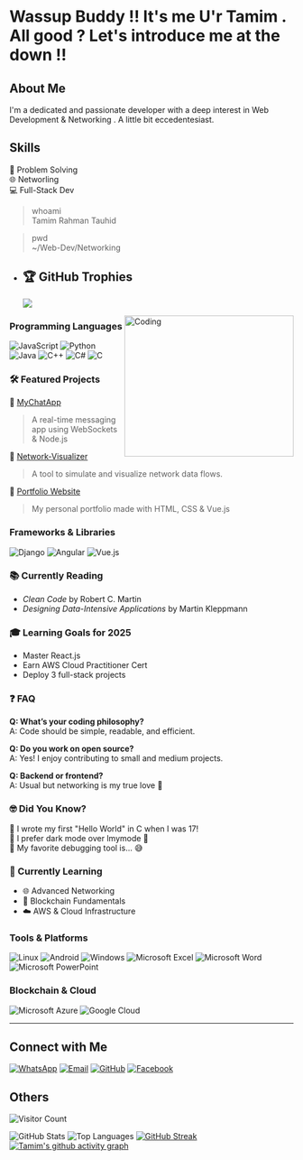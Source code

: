 # Wassup Buddy !! It's me U'r Tamim . All good ? Let's introduce me at the down !!

## About Me
I'm a dedicated and passionate developer with a deep interest in Web Development & Networking . A little bit eccedentesiast.

## Skills
  🧠 Problem Solving  
  🌐 Networling  
  💻 Full-Stack Dev

 > whoami  
Tamim Rahman Tauhid  

> pwd  
~/Web-Dev/Networking  


- ## 🏆 GitHub Trophies
   ![](https://github-profile-trophy.vercel.app/?username=Tamim-29&theme=monokai&no-frame=false&no-bg=false&margin-w=4)

<img align="right" alt="Coding" width="300" height="250" src="https://github.com/githubProfileImages/blob/master/coding2.gif?raw=true">

### Programming Languages
![JavaScript](https://img.shields.io/badge/-JavaScript-F7DF1E?logo=javascript&logoColor=black&style=flat)
![Python](https://img.shields.io/badge/-Python-3776AB?logo=python&logoColor=white&style=flat)
![Java](https://img.shields.io/badge/-Java-007396?logo=java&logoColor=white&style=flat)
![C++](https://img.shields.io/badge/-C++-00599C?logo=c%2B%2B&logoColor=white&style=flat) 
![C#](https://img.shields.io/badge/-C%23-239120?logo=c-sharp&logoColor=white&style=flat)
![C](https://img.shields.io/badge/-C-A8B9CC?logo=c&logoColor=black&style=flat)


### 🛠️ Featured Projects

🔹 [MyChatApp](https://github.com/Tamim-29/MyChatApp)  
  > A real-time messaging app using WebSockets & Node.js

🔹 [Network-Visualizer](https://github.com/Tamim-29/Network-Visualizer)  
  > A tool to simulate and visualize network data flows.

🔹 [Portfolio Website](https://github.com/Tamim-29/Portfolio)  
  > My personal portfolio made with HTML, CSS & Vue.js


### Frameworks & Libraries
![Django](https://img.shields.io/badge/-Django-092E20?logo=django&logoColor=white&style=flat)
![Angular](https://img.shields.io/badge/-Angular-DD0031?logo=angular&logoColor=white&style=flat)
![Vue.js](https://img.shields.io/badge/-Vue.js-4FC08D?logo=vue.js&logoColor=white&style=flat)

### 📚 Currently Reading
  - *Clean Code* by Robert C. Martin
  - *Designing Data-Intensive Applications* by Martin Kleppmann

### 🎓 Learning Goals for 2025
  - Master React.js
  - Earn AWS Cloud Practitioner Cert
  - Deploy 3 full-stack projects


### ❓ FAQ

**Q: What’s your coding philosophy?**  
  A: Code should be simple, readable, and efficient.

**Q: Do you work on open source?**  
  A: Yes! I enjoy contributing to small and medium projects.

**Q: Backend or frontend?**  
  A: Usual but networking is my true love 💙

### 🤓 Did You Know?
  🔹 I wrote my first "Hello World" in C when I was 17!  
  🔹 I prefer dark mode over lmymode 🌙  
  🔹 My favorite debugging tool is... 😅  


### 🧠 Currently Learning
  - 🌐 Advanced Networking
  - 🧱 Blockchain Fundamentals
  - ☁️ AWS & Cloud Infrastructure

### Tools & Platforms
![Linux](https://img.shields.io/badge/-Linux-FCC624?logo=linux&logoColor=black&style=flat)
![Android](https://img.shields.io/badge/-Android-3DDC84?logo=android&logoColor=white&style=flat)
![Windows](https://img.shields.io/badge/-Windows-0078D6?logo=windows&logoColor=white&style=flat)
![Microsoft Excel](https://img.shields.io/badge/-Excel-217346?logo=microsoft-excel&logoColor=white&style=flat)
![Microsoft Word](https://img.shields.io/badge/-Word-2B579A?logo=microsoft-word&logoColor=white&style=flat)
![Microsoft PowerPoint](https://img.shields.io/badge/-PowerPoint-B7472A?logo=microsoft-powerpoint&logoColor=white&style=flat)




### Blockchain & Cloud
![Microsoft Azure](https://img.shields.io/badge/-Azure-0078D4?logo=microsoft-azure&logoColor=white&style=flat)
![Google Cloud](https://img.shields.io/badge/-Google%20Cloud-4285F4?logo=google-cloud&logoColor=white&style=flat)

---


## Connect with Me
[![WhatsApp](https://img.shields.io/badge/WhatsApp-%2B8801993396690-brightgreen)](https://wa.me/8801993396690)
[![Email](https://img.shields.io/badge/Email-tamimr795@gmail.com-blue)](mailto:tamimr795@gmail.com)
[![GitHub](https://img.shields.io/badge/-GitHub-181717?logo=github&logoColor=white&style=flat)](https://github.com/Tamim-29)
[![Facebook](https://img.shields.io/badge/Facebook-1877F2?logo=facebook&logoColor=white)](https://www.facebook.com/tamim.rahman29?mibextid=ZbWKwL)


## Others 
![Visitor Count](https://komarev.com/ghpvc/?username=Tamim-29&color=brightgreen)


![GitHub Stats](https://github-readme-stats.vercel.app/api?username=Tamim-29&show_icons=true&theme=radical)
![Top Languages](https://github-readme-stats.vercel.app/api/top-langs/?username=Tamim-29&layout=compact&theme=radical)
[![GitHub Streak](https://streak-stats.demolab.com/?user=Tamim-29&theme=tokyonight)](https://git.io/streak-stats)
[![Tamim's github activity graph](https://github-readme-activity-graph.vercel.app/graph?username=Tamim-29&bg_color=100f0f&color=4c5e9e&line=4c569e&point=403e41&area=true&hide_border=true)](https://github.com/ashutosh00710/github-readme-activity-graph)

